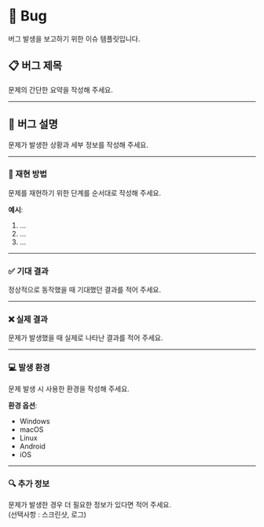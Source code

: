# 🐞 Bug
버그 발생을 보고하기 위한 이슈 템플릿입니다.

## 📋 버그 제목
문제의 간단한 요약을 작성해 주세요.

---

## 🐛 버그 설명
문제가 발생한 상황과 세부 정보를 작성해 주세요.

---

### 🔄 재현 방법
문제를 재현하기 위한 단계를 순서대로 작성해 주세요.

**예시**:
1. ...
2. ...
3. ...

---

### ✅ 기대 결과
정상적으로 동작했을 때 기대했던 결과를 적어 주세요.

---

### ❌ 실제 결과
문제가 발생했을 때 실제로 나타난 결과를 적어 주세요.

---

### 💻 발생 환경
문제 발생 시 사용한 환경을 작성해 주세요.

**환경 옵션**:
- Windows
- macOS
- Linux
- Android
- iOS

---

### 🔍 추가 정보
문제가 발생한 경우 더 필요한 정보가 있다면 적어 주세요.  
(선택사항 : 스크린샷, 로그)
